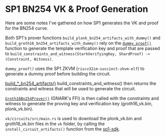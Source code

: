 # SP1 BN254 VK & Proof Generation

Here are some notes I've gathered on how SP1 generates the VK and proof for the BN254 curve.

Both SP1's prover functions `build_plonk_bn254_artifacts_with_dummy()` and `build_groth16_bn254_artifacts_with_dummy()` rely on the [`dummy_proof()`](https://github.com/succinctlabs/sp1/blob/db08c629584bd014b7ef886b5c25d3130bd9b047/crates/prover/src/build.rs#L121) function to generate the template verification key and proof that are passed to `build_constraints_and_witness(StarkVerifyingKey, ShardProof) -> (Constraint, Witness)`.

`dummy_proof()` uses the SP1 ZKVM (`riscv32im-succinct-zkvm-elf`) to generate a dummy proof before building the circuit.

[build_*_bn254_artifacts()](https://github.com/succinctlabs/sp1/blob/db08c629584bd014b7ef886b5c25d3130bd9b047/crates/prover/src/build.rs#L53) build_constraints_and_witness() then returns the constraints and witness that will be used to generate the circuit.

[`Groth16Bn254Prover()`](https://github.com/succinctlabs/sp1/blob/db08c629584bd014b7ef886b5c25d3130bd9b047/crates/recursion/gnark-ffi/src/groth16_bn254.rs#L59) (GNARK's FFI) is then called with the constraints and witness to generate the proving key and verification key (groth16_vk.bin, plonk_vk.bin).

`vk/circuits/src/main.rs` is used to download the plonk_vk.bin and groth16_vk.bin files in the `vk` folder, by calling the `install_circuit_artifacts()` function from the [sp1-sdk](https://github.com/succinctlabs/sp1-sdk).



